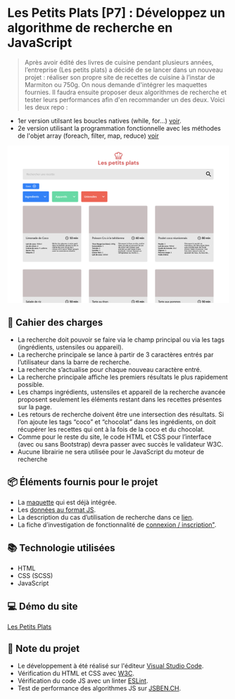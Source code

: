 # Les Petits Plats [P7] : Développez un algorithme de recherche en JavaScript
> Après avoir édité des livres de cuisine pendant plusieurs années, l’entreprise (Les petits plats) a décidé de se lancer dans un nouveau projet : réaliser son propre site de recettes de cuisine à l’instar de Marmiton ou 750g. 
> On nous demande d'intégrer les maquettes fournies. Il faudra ensuite proposer deux algorithmes de recherche et tester leurs performances afin d'en recommander un des deux.
> Voici les deux repo :
- 1er version utilsant les boucles natives (while, for...) [voir](https://github.com/MasterCodeDevelop/MohamedAliElhamech_P7_18102022/tree/v1_boucles-native).
- 2e version utilisant la programmation fonctionnelle avec les méthodes de l'objet array (foreach, filter, map, reduce) [voir](https://github.com/MasterCodeDevelop/MohamedAliElhamech_P7_18102022/tree/v2_programation-fonctionelle)

![Maquette de Les Petits Plats](https://github.com/MasterCodeDevelop/MohamedAliElhamech_P7_18102022/blob/v1_boucles-native/project/capture.jpg?raw=true)
## 📖 Cahier des charges
- La recherche doit pouvoir se faire via le champ principal ou via les tags (ingrédients, ustensiles ou appareil).
- La recherche principale se lance à partir de 3 caractères entrés par l’utilisateur dans la barre de recherche.
- La recherche s’actualise pour chaque nouveau caractère entré.
- La recherche principale affiche les premiers résultats le plus rapidement possible.
- Les champs ingrédients, ustensiles et appareil de la recherche avancée proposent seulement les éléments restant dans les recettes présentes sur la page.
- Les retours de recherche doivent être une intersection des résultats. Si l’on ajoute les tags “coco” et “chocolat” dans les ingrédients, on doit récupérer les recettes qui ont à la
fois de la coco et du chocolat.
- Comme pour le reste du site, le code HTML et CSS pour l’interface (avec ou sans Bootstrap) devra passer avec succès le validateur W3C.
- Aucune librairie ne sera utilisée pour le JavaScript du moteur de recherche

## 📦 Éléments fournis pour le projet
- La [maquette](https://www.figma.com/file/xqeE1ZKlHUWi2Efo8r73NK/UI-Design-Les-Petits-Plats-FR) qui est déjà intégrée.
- Les [données au format JS](https://github.com/OpenClassrooms-Student-Center/P11-front-end-search-engine/blob/master/recipes.js).
- La description du cas d’utilisation de recherche dans ce [lien](https://s3-eu-west-1.amazonaws.com/course.oc-static.com/projects/Front-End+V2/P6+Algorithms/Cas+d%E2%80%99utilisation+%2303+Filtrer+les+recettes+dans+l%E2%80%99interface+utilisateur.pdf).
- La fiche d’investigation de fonctionnalité de [connexion / inscription"](https://s3-eu-west-1.amazonaws.com/course.oc-static.com/projects/Front-End+V2/P6+Algorithms/Fiche+d%E2%80%99investigation+fonctionnalite%CC%81.pdf).

## 📚 Technologie utilisées
- HTML
- CSS (SCSS)
- JavaScript

## 💻 Démo du site
[Les Petits Plats](https://mastercodedevelop.github.io/MohamedAliElhamech_P7_18102022/)

## 📝 Note du projet
- Le développement à été réalisé sur l'éditeur [Visual Studio Code](https://code.visualstudio.com/).
-  Vérification du HTML et CSS avec [W3C](https://validator.w3.org/).
-  Vérification du code JS avec un linter [ESLint](https://www.synbioz.com/blog/tech/un-code-js-impeccable-grace-a-eslint).
-  Test de performance des algorithmes JS sur [JSBEN.CH](https://jsben.ch).